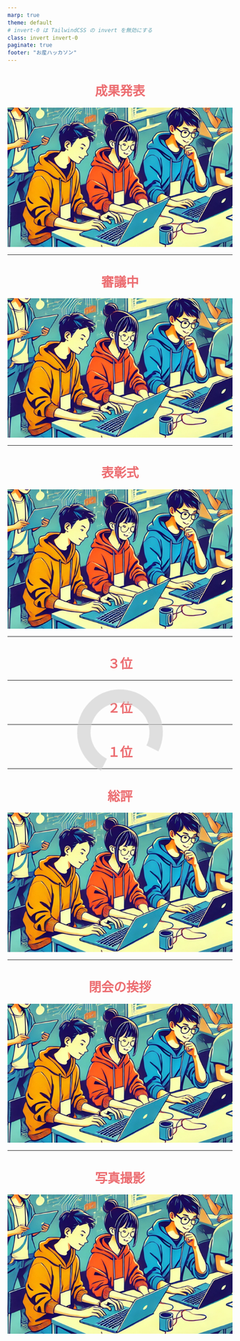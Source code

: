 ```yaml
---
marp: true
theme: default
# invert-0 は TailwindCSS の invert を無効にする
class: invert invert-0
paginate: true
footer: "お産ハッカソン"
---
```


<style>
  :root {
    --primary: #ec6d71;
  }
  section {
    border: 0.5px solid var(--primary);
    border-radius: 0.2rem;
    padding: 4rem;
    justify-content: start;
    padding-top: 4rem;
  }
  h1 {
    color: var(--primary);
  }
  s { opacity: 33%; }
  strong, h1 strong, h2 strong, h3 strong, h4 strong, h5 strong, h6 strong { color: var(--primary); }
  ul, ol { padding-left: 1.2rem; }
  li { line-height: 1.8; text-indent: 0.3rem; }

  /* Styling header and footer */
  header,
  footer {
    position: absolute;
    left: 4rem;
    right: 4rem;
  }
  header {
    top: 2rem;
  }
  footer {
    bottom: 1rem;
  }
  header, footer, blockquote {
    color: #bcc;
  }

  /* Styling page number */
  section::after {
    bottom: 1rem;
    font-weight: 100;
    font-size: 1rem;
    content: attr(data-marpit-pagination) ' / ' attr(data-marpit-pagination-total);
  }

</style>

<!-- TailwindCSS を使うための設定 -->
<script src="https://cdn.tailwindcss.com"></script>
<script>tailwind.config = { corePlugins: { preflight: false } }</script>

<!-- _footer: "" -->
<style scoped>section { justify-content: center; }</style>

# <!--fit--> 成果発表

![bg blur brightness:.6](osan-hackathon.png)

---

<!-- _footer: "" -->
<style scoped>
  section { justify-content: center; }
  @keyframes spin {
    to { transform: rotate(360deg); }
  }
  .loading::after {
    content: '';
    box-sizing: border-box;
    display: flex;
    justify-content: center;
    align-items: center;
    position: absolute;
    top: 40%;
    left: 40%;
    width: 20%;
    aspect-ratio: 1 / 1;
    border-radius: 50%;
    border: 30px solid #ccc;
    border-top-color: transparent;
    opacity: 60%;
    animation: spin 10s linear infinite;
  }
</style>

# <!--fit--> 審議中

<div class="loading"></div>

![bg blur brightness:.6](osan-hackathon.png)

---

<!-- _footer: "" -->
<style scoped>section { justify-content: center; }</style>

# <!--fit--> 表彰式

![bg blur brightness:.6](osan-hackathon.png)

---

<!-- header: "表彰式" -->
<style scoped>section { justify-content: center; align-items: center; }</style>

# <!--fit--> ３位

---

<!-- header: "表彰式" -->
<style scoped>section { justify-content: center; align-items: center; }</style>

# <!--fit--> ２位

---

<!-- header: "表彰式" -->
<style scoped>section { justify-content: center; align-items: center; }</style>

# <!--fit--> １位

---

<!-- _footer: "" -->
<style scoped>section { justify-content: center; } h1 { text-align: center; }</style>

# <!--fit--> 総評

![bg blur brightness:.6](osan-hackathon.png)

---

<!-- _footer: "" -->
<style scoped>section { justify-content: center; } h1 { text-align: center; }</style>

# <!--fit--> 閉会の挨拶

![bg blur brightness:.6](osan-hackathon.png)

---

<!-- _footer: "" -->
<style scoped>section { justify-content: center; } h1 { text-align: center; }</style>

# <!--fit--> 写真撮影

![bg blur brightness:.6](osan-hackathon.png)
